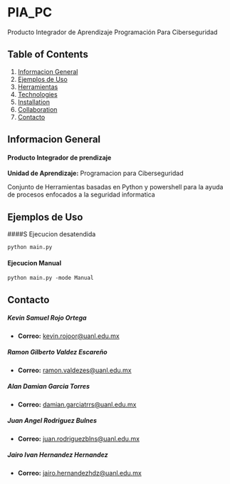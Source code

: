 # PIA_PC
Producto Integrador de Aprendizaje Programación Para Ciberseguridad


## Table of Contents
1. [Informacion General](#general-info)
1. [Ejemplos de Uso](#ejemplos)
1. [Herramientas](#general-info)
2. [Technologies](#technologies)
3. [Installation](#installation)
4. [Collaboration](#collaboration)
5. [Contacto](#contacto)

## Informacion General
<a name="general-info"></a>
#### Producto Integrador de prendizaje
**Unidad de Aprendizaje:**  Programacion para Ciberseguridad

Conjunto de Herramientas basadas en Python y powershell para la ayuda de procesos enfocados a la seguridad informatica

## Ejemplos de Uso
<a name="ejemplos"></a>
####S Ejecucion desatendida
```
python main.py

```
#### Ejecucion Manual
```
python main.py -mode Manual

```



<a name="contacto"></a>
## Contacto
##### Kevin Samuel Rojo Ortega
* **Correo:** kevin.rojoor@uanl.edu.mx
##### Ramon Gilberto Valdez Escareño
* **Correo:** ramon.valdezes@uanl.edu.mx
##### Alan Damian Garcia Torres
* **Correo:** damian.garciatrrs@uanl.edu.mx
##### Juan Angel Rodriguez Bulnes
* **Correo:** juan.rodriguezblns@uanl.edu.mx
##### Jairo Ivan Hernandez Hernandez
* **Correo:** jairo.hernandezhdz@uanl.edu.mx




<!-- | Headline 1 in the tablehead | Headline 2 in the tablehead | Headline 3 in the tablehead |
|:--------------|:-------------:|--------------:|
| text-align left | text-align center | text-align right | -->